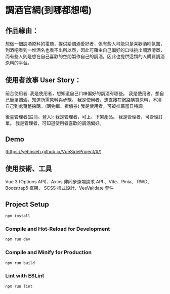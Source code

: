 # 調酒官網(到哪都想喝)

## 作品緣由：

想做一個調酒原料的電商，提供給調酒愛好者，但有些人可能只是喜歡酒吧氛圍，到酒吧看到一堆酒名也看不出所以然，因此可藉由自己偏好的口味挑出調酒清單，而有些人則是想在自己喜歡的空間製作自己的調酒，因此也提供這類的人購買調酒原料的平台。

## 使用者故事 User Story：

前台使用者:
我是使用者，想知道自己口味偏好的調酒有哪些。
我是使用者，想自己簡單調酒，知道所需原料與步驟。
我是使用者，想直接在網路購買原料，不須自己到處蒐整採購。(購物車、折價券)
我是使用者，可被推薦當日特調。

後臺管理者(註冊、登入):
我是管理者，可上、下架產品。
我是管理者，可管理訂單。
我是管理者，可知道使用者喜歡的調酒偏好。

## Demo

(https://yehhsieh.github.io/VueSideProject/#/)

## 使用技術、工具
Vue 3 (Options API)、Axios 非同步遠端請求 API 、Vite、Pinia、 RWD、Bootstrap5 框架、 SCSS 樣式設計、VeeValidate 套件

## Project Setup

```sh
npm install
```

### Compile and Hot-Reload for Development

```sh
npm run dev
```

### Compile and Minify for Production

```sh
npm run build
```

### Lint with [ESLint](https://eslint.org/)

```sh
npm run lint
```
